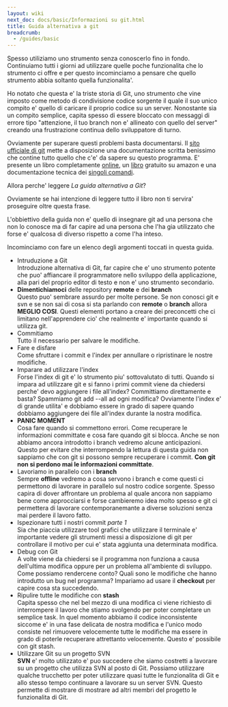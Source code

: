 ```yaml
---
layout: wiki
next_doc: docs/basic/Informazioni su git.html
title: Guida alternativa a git
breadcrumb:
  - /guides/basic
---
```

Spesso utiliziamo uno strumento senza conoscerlo fino in fondo. Continuiamo tutti i giorni ad utilizzare quelle poche funzionalita che lo strumento ci offre e per questo incominciamo a pensare che quello strumento abbia soltanto quella funzionalita'.

Ho notato che questa e' la triste storia di Git, uno strumento che vine imposto come metodo di condivisione codice sorgente il quale il suo unico compito e' quello di caricare il proprio codice su un server. 
Nonostante sia un compito semplice, capita spesso di essere bloccato con messaggi di errore tipo "attenzione, il tuo branch non e' allineato con quello del server" creando una frustrazione continua dello sviluppatore di turno.

Ovviamente per superare questi problemi basta documentarsi. Il [sito ufficiale di git](https://git-scm.com/) mette a disposizione una documentazione scritta benissimo che contine tutto quello che c'e' da sapere su questo programma.
E' presente un libro completamente [online](https://git-scm.com/book/en/v2/Getting-Started-About-Version-Control), un [libro](https://www.amazon.it/Pro-Git-English-Scott-Chacon-ebook/dp/B01ISNIKES/ref=tmm_kin_swatch_0?_encoding=UTF8&qid=&sr=) gratuito su amazon e una documentazione tecnica dei [singoli comandi](https://git-scm.com/docs).

Allora perche' leggere _La guida alternativa a Git_?

Ovviamente se hai intenzione di leggere tutto il libro non ti servira' proseguire oltre questa frase.

L'obbiettivo della guida non e' quello di insegnare git ad una persona che non lo conosce ma di far capire ad una persona che l'ha gia utilizzato che forse e' qualcosa di diverso rispetto a come l'ha inteso.

Incominciamo con fare un elenco degli argomenti toccati in questa guida.

* Intruduzione a Git  
  Introduzione alternativa di Git, far capire che e' uno strumento potente che puo' affiancare il programmatore nello sviluppo della applicazione, alla pari del proprio editor di testo e non e' uno strumento secondario.
* __Dimentichiamoci__ delle repository __remote__ e dei __branch__  
  Questo puo' sembrare assurdo per molte persone. Se non conosci git e svn e se non sai di cosa si sta parlando con __remote__ o __branch__ allora __MEGLIO COSI__. Questi elementi portano a creare dei preconcetti che ci limitano nell'apprendere cio' che realmente e' importante quando si utilizza git.
* Commitiamo  
  Tutto il necessario per salvare le modifiche.
* Fare e disfare  
  Come sfruttare i commit e l'index per annullare o ripristinare le nostre modifiche.
* Imparare ad utilizzare l'index  
  Forse l'index di git e' lo strumento piu' sottovalutato di tutti. Quando si impara ad utilizzare git e si fanno i primi commit viene da chiedersi perche' devo aggiungere i file all'index? Committiamo direttamente e basta? Spammiamo git add --all ad ogni modifica? Ovviamente l'index e' di grande utilita' e dobbiamo essere in grado di sapere quando dobbiamo aggiungere dei file all'index durante la nostra modifica.
* __PANIC MOMENT__  
  Cosa fare quando si commettono errori. Come recuperare le informazioni committate e cosa fare quando git si blocca. Anche se non abbiamo ancora introdotto i branch vedremo alcune anticipazioni. Questo per evitare che interrompendo la lettura di questa guida non sappiamo che con git si possono sempre recuperare i commit. __Con git non si perdono mai le informazioni committate__.
* Lavoriamo in parallelo con i __branch__  
  Sempre __offline__ vedremo a cosa servono i branch e come questi ci permettono di lavorare in parallelo sul nostro codice sorgente. Spesso capira di dover affrontare un problema al quale ancora non sappiamo bene come approcciarsi e forse cambieremo idea molto spesso e git ci permettera di lavorare contemporanemante a diverse soluzioni senza mai perdere il lavoro fatto.
* Ispezionare tutti i nostri commit _parte 1_  
  Sia che piaccia utilizzare tool grafici che utilizzare il terminale e' importante vedere gli strumenti messi a disposizione di git per controllare il motivo per cui e' stata aggiunta una determinata modifica.
* Debug con Git  
  A volte viene da chiedersi se il programma non funziona a causa dell'ultima modifica oppure per un problema all'ambiente di sviluppo. Come possiamo rendercene conto? Quali sono le modifiche che hanno introdutto un bug nel programma? Impariamo ad usare il __checkout__ per capire cosa sta succedendo.
* Ripulire tutte le modifiche con __stash__  
  Capita spesso che nel bel mezzo di una modifica ci viene richiesto di interrompere il lavoro che stiamo svolgendo per poter completare un semplice task. In quel momento abbiamo il codice inconsistente siccome e' in una fase delicata de nostra modifica e l'unico modo consiste nel rimuovere velocemente tutte le modifiche ma essere in grado di poterle recuperare attrettanto velocemente. Questo e' possibile con git stash.
* Utilizzare Git su un progetto SVN  
  __SVN__ e' molto utilizzato e' puo succedere che siamo costretti a lavorare su un progetto che utilizza SVN al posto di Git. Possiamo utilizzare qualche trucchetto per poter utilizzare quasi tutte le funzionalita di Git e allo stesso tempo continuare a lavorare su un server SVN. Questo permette di mostrare di mostrare ad altri membri del progetto le funzionalita di Git.
